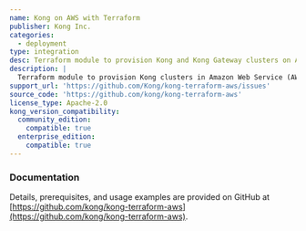 ```yaml
---
name: Kong on AWS with Terraform
publisher: Kong Inc.
categories:
  - deployment
type: integration
desc: Terraform module to provision Kong and Kong Gateway clusters on Amazon Web Services.
description: |
  Terraform module to provision Kong clusters in Amazon Web Service (AWS) using AWS best practices for architecture and security. Both Kong and Kong Gateway are supported. Available under the Apache License 2.0 license.
support_url: 'https://github.com/Kong/kong-terraform-aws/issues'
source_code: 'https://github.com/kong/kong-terraform-aws'
license_type: Apache-2.0
kong_version_compatibility:
  community_edition:
    compatible: true
  enterprise_edition:
    compatible: true
---
```


### Documentation

Details, prerequisites, and usage examples are provided on GitHub at
[https://github.com/kong/kong-terraform-aws](https://github.com/kong/kong-terraform-aws).
